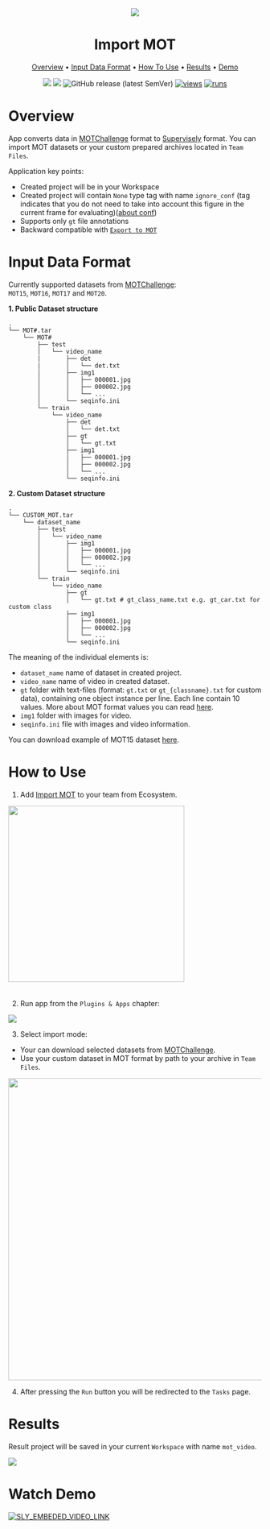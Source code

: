 

<div align="center" markdown>
<img src="https://i.imgur.com/L0I3dCO.png"/>


# Import MOT

<p align="center">
  <a href="#Overview">Overview</a> •
  <a href="#Input-Data-Format">Input Data Format</a> •
  <a href="#How-To-Use">How To Use</a> •
  <a href="#Results">Results</a> •
  <a href="#Watch-Demo">Demo</a>
</p>

[![](https://img.shields.io/badge/supervisely-ecosystem-brightgreen)](https://ecosystem.supervise.ly/apps/supervisely-ecosystem/import-mot-format)
[![](https://img.shields.io/badge/slack-chat-green.svg?logo=slack)](https://supervise.ly/slack)
![GitHub release (latest SemVer)](https://img.shields.io/github/v/release/supervisely-ecosystem/import-mot-format)
[![views](https://app.supervise.ly/img/badges/views/supervisely-ecosystem/import-mot-format.png)](https://supervise.ly)
[![runs](https://app.supervise.ly/img/badges/runs/supervisely-ecosystem/import-mot-format.png)](https://supervise.ly)

</div>

# Overview

App converts data in [MOTChallenge](https://motchallenge.net/) format to [Supervisely](https://docs.supervise.ly/data-organization/00_ann_format_navi) format. You can import MOT datasets or your custom prepared archives located in `Team Files`.

<!-- **Current version of application supports only `gt` file annotations.** -->

<!-- New Supervisely project could contain any number of classes: e.g. `MOT{15,16,17,20}` datasets will contain only `pedestrian` class with shape `Rectangle`(due to the fact that only objects of the pedestrian class are labelled in source datasets). Also new project will contain `None` type tag with name `ignore_conf`. Tag indicates that you do not need to take into account this figure in the current frame for evaluating. More about MOT format and `conf` value you can read [here](https://motchallenge.net/instructions/). -->


Application key points:  
- Created project will be in your Workspace
- Created project will contain `None` type tag with name `ignore_conf` (tag indicates that you do not need to take into account this figure in the current frame for evaluating)([about conf](https://motchallenge.net/instructions/))
- Supports only `gt` file annotations
- Backward compatible with [`Export to MOT`](https://github.com/supervisely-ecosystem/export-to-mot-format)


# Input Data Format

Currently supported datasets from [MOTChallenge](https://motchallenge.net/):  
`MOT15`, `MOT16`, `MOT17` and `MOT20`.

**1. Public Dataset structure**
```
.
└── MOT#.tar
    └── MOT#
        ├── test
        │   └── video_name
        |       ├── det
        |       │   └── det.txt
        │       ├── img1
        │       │   ├── 000001.jpg
        │       │   ├── 000002.jpg
        │       │   └── ...
        │       └── seqinfo.ini
        └── train
            └── video_name
                ├── det
                │   └── det.txt
                ├── gt
                │   └── gt.txt
                ├── img1
                │   ├── 000001.jpg
                │   ├── 000002.jpg
                │   └── ...
                └── seqinfo.ini
```

**2. Custom Dataset structure**
```
.
└── CUSTOM_MOT.tar
    └── dataset_name
        ├── test
        │   └── video_name
        │       ├── img1
        │       │   ├── 000001.jpg
        │       │   ├── 000002.jpg
        │       │   └── ...
        │       └── seqinfo.ini
        └── train
            └── video_name
                ├── gt
                │   └── gt.txt # gt_class_name.txt e.g. gt_car.txt for custom class
                ├── img1
                │   ├── 000001.jpg
                │   ├── 000002.jpg
                │   └── ...
                └── seqinfo.ini
```

The meaning of the individual elements is:

- `dataset_name` name of dataset in created project.
- `video_name` name of video in created dataset.
- `gt` folder with text-files (format: `gt.txt` or `gt_{classname}.txt` for custom data), containing one object instance per line. Each line contain 10 values. More about MOT format values you can read [here](https://motchallenge.net/instructions/).
- `img1` folder with images for video.
- `seqinfo.ini` file with images and video information.

You can download example of MOT15 dataset [here](https://motchallenge.net/data/MOT15/).

# How to Use
1. Add [Import MOT](https://ecosystem.supervise.ly/apps/import-mot-format) to your team from Ecosystem.

<img data-key="sly-module-link" data-module-slug="supervisely-ecosystem/import-mot-format" src="https://imgur.com/QQTBz0C.png" width="350px" style='padding-bottom: 20px'/>  

2. Run app from the `Plugins & Apps` chapter:

<img src="https://imgur.com/6nPIM21.png"/>

3. Select import mode:

- Your can download selected datasets from [MOTChallenge](https://motchallenge.net/).  
- Use your custom dataset in MOT format by path to your archive in `Team Files`.

<img src="https://imgur.com/8lzZUPc.png" width="600px"/>

4. After pressing the `Run` button you will be redirected to the `Tasks` page.

# Results

Result project will be saved in your current `Workspace` with name `mot_video`.

<img src="https://i.imgur.com/tA0lrEN.png"/>

# Watch Demo
<a data-key="sly-embeded-video-link" href="https://youtu.be/i1hugMhGSY8" data-video-code="i1hugMhGSY8">
    <img src="https://i.imgur.com/5cj5ilu.png" alt="SLY_EMBEDED_VIDEO_LINK"  style="max-width:100%;">
</a>
